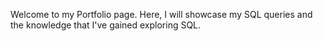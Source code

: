 Welcome to my Portfolio page. Here, I will showcase my SQL queries and the knowledge that I've gained exploring SQL.
